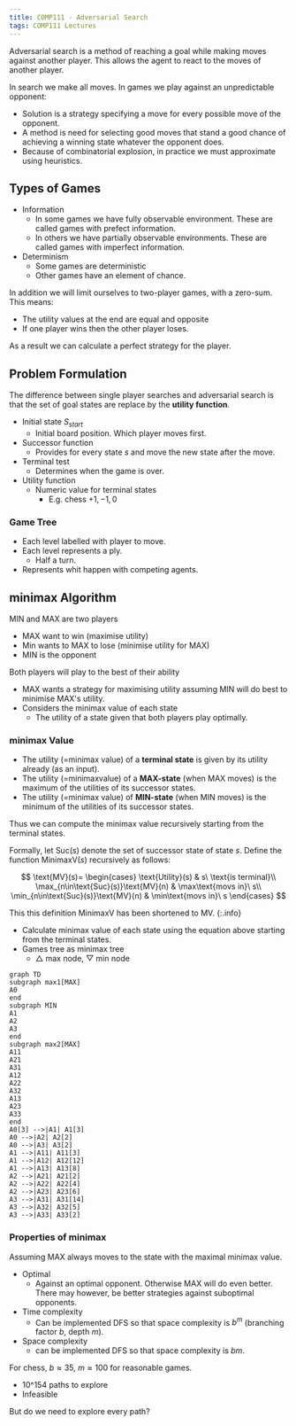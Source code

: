 ```yaml
---
title: COMP111 - Adversarial Search
tags: COMP111 Lectures
---
```

Adversarial search is a method of reaching a goal while making moves against another player. This allows the agent to react to the moves of another player.

In search we make all moves. In games we play against an unpredictable opponent:

* Solution is a strategy  specifying a move for every possible move of the opponent.
* A method is need for selecting good moves that stand a good chance of achieving a winning state whatever the opponent does.
* Because of combinatorial explosion, in practice we must approximate using heuristics.

## Types of Games

* Information
	* In some games we have fully observable environment. These are called games with prefect information.
	* In others we have partially observable environments. These are called games with imperfect information.
* Determinism
	* Some games are deterministic
	* Other games have an element of chance.

In addition we will limit ourselves to two-player games, with a zero-sum. This means:

* The utility values at the end are equal and opposite
* If one player wins then the other player loses.

As a result we can calculate a perfect strategy for the player.

## Problem Formulation
The difference between single player searches and adversarial search is that the set of goal states are replace by the **utility function**.

* Initial state $S_{start}$
	*  Initial board position. Which player moves first.
* Successor function
	* Provides for every state $s$ and move the new state after the move.
* Terminal test
	* Determines when the game is over.
* Utility function
	* Numeric value for terminal states
		* E.g. chess $+1,-1,0$
		
### Game Tree
* Each level labelled with player to move.
* Each level represents a ply.
	* Half a turn.
* Represents whit happen with competing agents.

## minimax Algorithm 
MIN and MAX are two players

* MAX want to win (maximise utility)
* Min wants to MAX to lose (minimise utility for MAX)
* MIN is the opponent

Both players will play to the best of their ability

* MAX wants a strategy for maximising utility assuming MIN will do best to minimise MAX's utility.
* Considers the minimax value of each state
	* The utility of a state given that both players play optimally.
	
### minimax Value

* The utility (=minimax value) of a **terminal state** is given by its utility already (as an input).
* The utility (=minimaxvalue) of a **MAX-state** (when MAX moves) is the maximum of the utilities of its successor states.
* The utility (=minimax value) of **MIN-state** (when MIN moves) is the minimum of the utilities of its successor states.

Thus we can compute the minimax value recursively starting from the terminal states.

Formally, let $\text{Suc}(s)$ denote the set of successor state of state $s$. Define the function $\text{MinimaxV}(s)$ recursively as follows:

$$
\text{MV}(s)=
\begin{cases}
	\text{Utility}(s) & s\ \text{is terminal}\\
	\max_{n\in\text{Suc}(s)}\text{MV}(n) & \max\text{movs in}\ s\\
	\min_{n\in\text{Suc}(s)}\text{MV}(n) & \min\text{movs in}\ s
\end{cases}
$$

This this definition $\text{MinimaxV}$ has been shortened to $\text{MV}$.
{:.info}

* Calculate minimax value of each state using the equation above starting from the terminal states.
* Games tree as minimax tree
	* $\bigtriangleup$ max node, $\bigtriangledown$ min node
	
```mermaid
graph TD
subgraph max1[MAX]
A0
end
subgraph MIN
A1
A2
A3
end
subgraph max2[MAX]
A11
A21
A31
A12
A22
A32
A13
A23
A33
end
A0[3] -->|A1| A1[3]
A0 -->|A2| A2[2]
A0 -->|A3| A3[2]
A1 -->|A11| A11[3]
A1 -->|A12| A12[12]
A1 -->|A13| A13[8]
A2 -->|A21| A21[2]
A2 -->|A22| A22[4]
A2 -->|A23| A23[6]
A3 -->|A31| A31[14]
A3 -->|A32| A32[5]
A3 -->|A33| A33[2]
```

### Properties of minimax
Assuming MAX always moves to the state with the maximal minimax value.

* Optimal 
	* Against an optimal opponent. Otherwise MAX will do even better. There may however, be better strategies against suboptimal opponents.
* Time complexity
	* Can be implemented DFS so that space complexity is $b^m$ (branching factor $b$, depth $m$).
* Space complexity
	* can be implemented DFS so that space complexity is $bm$.

For chess, $b\approx 35,\ m\approx 100$ for reasonable games.

* 10^154 paths to explore
* Infeasible

But do we need to explore every path?
